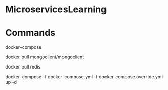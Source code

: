 # MicroservicesLearning

# Commands

docker-compose

docker pull mongoclient/mongoclient

docker pull redis

docker-compose -f docker-compose.yml -f docker-compose.override.yml up -d